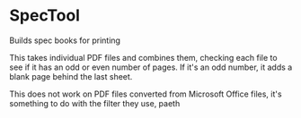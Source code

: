 # SpecTool
Builds spec books for printing

This takes individual PDF files and combines them, checking each file to see if it has an odd or even number of pages.  If it's an odd number, it adds a blank page behind the last sheet.

This does not work on PDF files converted from Microsoft Office files, it's something to do with the filter they use, paeth
